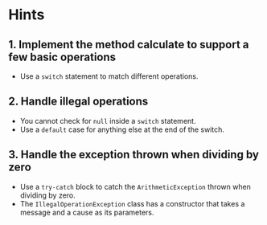 # Hints

## 1. Implement the method calculate to support a few basic operations

- Use a `switch` statement to match different operations.

## 2. Handle illegal operations

- You cannot check for `null` inside a `switch` statement.
- Use a `default` case for anything else at the end of the switch.

## 3. Handle the exception thrown when dividing by zero

- Use a `try-catch` block to catch the `ArithmeticException` thrown when dividing by zero.
- The `IllegalOperationException` class has a constructor that takes a message and a cause as its parameters.
